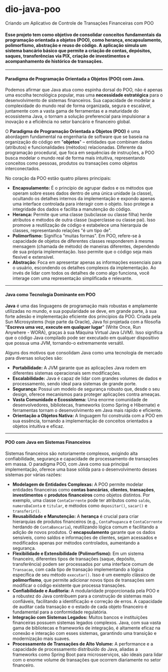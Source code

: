 # dio-java-poo
Criando um Aplicativo de Controle de Transações Financeiras com POO

#### Esse projeto tem como objetivo de consolidar conceitos fundamentais da programação orientada a objetos (POO), como herança, encapsulamento, polimorfismo, abstração e reuso de código. A aplicação simula um sistema bancário básico que permite a criação de contas, depósitos, saques, transferências via PIX, criação de investimentos e acompanhamento de histórico de transações.

---
#### Paradigma de Programação Orientada a Objetos (POO) com Java.
Podemos afirmar que Java atua como espinha dorsal do POO, não é apenas uma escolha tecnológica popular, mas uma **necessidade estratégica** para o desenvolvimento de sistemas financeiros. Sua capacidade de modelar a complexidade do mundo real de forma organizada, segura e escalável, juntamente com a vasta gama de ferramentas e a maturidade do ecossistema Java, o tornam a solução preferencial para impulsionar a inovação e a eficiência no setor bancário e financeiro global.

O **Paradigma de Programação Orientada a Objetos (POO)** é uma abordagem fundamental na engenharia de software que se baseia na organização do código em "**objetos**" – entidades que combinam dados (atributos) e funcionalidades (métodos) relacionadas. Diferente da programação procedural, que foca em sequências de instruções, a POO busca modelar o mundo real de forma mais intuitiva, representando conceitos como pessoas, produtos ou transações como objetos interconectados.

No coração da POO estão quatro pilares principais:

* **Encapsulamento:** É o princípio de agrupar dados e os métodos que operam sobre esses dados dentro de uma única unidade (a classe), ocultando os detalhes internos da implementação e expondo apenas uma interface controlada para interagir com o objeto. Isso protege a integridade dos dados e facilita a manutenção do código.
* **Herança:** Permite que uma classe (subclasse ou classe filha) herde atributos e métodos de outra classe (superclasse ou classe pai). Isso promove a reutilização de código e estabelece uma hierarquia de classes, representando relações "é um tipo de".
* **Polimorfismo:** Significa "muitas formas". Em POO, refere-se à capacidade de objetos de diferentes classes responderem à mesma mensagem (chamada de método) de maneiras diferentes, dependendo de sua própria implementação. Isso permite que o código seja mais flexível e extensível.
* **Abstração:** Foca em apresentar apenas as informações essenciais para o usuário, escondendo os detalhes complexos da implementação. Ao invés de lidar com todos os detalhes de como algo funciona, você interage com uma representação simplificada e relevante.

---
#### Java como Tecnologia Dominante em POO

**Java** é uma das linguagens de programação mais robustas e amplamente utilizadas no mundo, e sua popularidade se deve, em grande parte, à sua forte adesão e implementação eficiente dos princípios da POO. Criada pela Sun Microsystems (hoje parte da Oracle), Java foi projetada com a filosofia "**Escreva uma vez, execute em qualquer lugar**" (Write Once, Run Anywhere - WORA), graças à sua Máquina Virtual Java (JVM). Isso significa que o código Java compilado pode ser executado em qualquer dispositivo que possua uma JVM, tornando-o extremamente versátil.

Alguns dos motivos que consolidam Java como uma tecnologia de mercado para diversas soluções são:

* **Portabilidade:** A JVM garante que as aplicações Java rodem em diferentes sistemas operacionais sem modificações.
* **Escalabilidade:** Java é capaz de lidar com grandes volumes de dados e processamento, sendo ideal para sistemas de grande porte.
* **Segurança:** Possui um modelo de segurança robusto que, desde o seu design, oferece mecanismos para proteger aplicações contra ameaças.
* **Vasta Comunidade e Ecossistema:** Uma enorme comunidade de desenvolvedores, bibliotecas, frameworks (como Spring e Hibernate) e ferramentas tornam o desenvolvimento em Java mais rápido e eficiente.
* **Orientação a Objetos Nativa:** A linguagem foi construída com a POO em sua essência, tornando a implementação de conceitos orientados a objetos intuitiva e eficaz.

---
#### POO com Java em Sistemas Financeiros

Sistemas financeiros são notoriamente complexos, exigindo alta confiabilidade, segurança e capacidade de processamento de transações em massa. O paradigma POO, com Java como sua principal implementação, oferece uma base sólida para o desenvolvimento desses sistemas por várias razões:

* **Modelagem de Entidades Complexas:** A POO permite modelar entidades financeiras como **contas bancárias**, **clientes**, **transações**, **investimentos** e **produtos financeiros** como objetos distintos. Por exemplo, uma classe `ContaCorrente` pode ter atributos como `saldo`, `numeroDaConta` e `titular`, e métodos como `depositar()`, `sacar()` e `transferir()`.
* **Reusabilidade e Manutenção:** A **herança** é crucial para criar hierarquias de produtos financeiros (e.g., `ContaPoupanca` e `ContaCorrente` herdando de `ContaBancaria`), reutilizando lógica comum e facilitando a adição de novos produtos. O **encapsulamento** garante que os dados sensíveis, como saldos e informações de clientes, sejam acessados e modificados apenas por métodos controlados, aumentando a segurança.
* **Flexibilidade e Extensibilidade (Polimorfismo):** Em um sistema financeiro, diferentes tipos de transações (saque, depósito, transferência) podem ser processados por uma interface comum de `Transacao`, com cada tipo de transação implementando a lógica específica de seu método `executar()`. Isso é um exemplo clássico de **polimorfismo**, que permite adicionar novos tipos de transações sem modificar o código existente que processa transações.
* **Confiabilidade e Auditoria:** A modularidade proporcionada pela POO e a robustez do Java contribuem para a construção de sistemas mais confiáveis, facilitando a identificação e correção de erros. A capacidade de auditar cada transação e o estado de cada objeto financeiro é fundamental para a conformidade regulatória.
* **Integração com Sistemas Legados:** Muitos bancos e instituições financeiras possuem sistemas legados complexos. Java, com sua vasta gama de bibliotecas e frameworks de integração, é altamente eficaz na conexão e interação com esses sistemas, garantindo uma transição e modernização mais suaves.
* **Processamento de Transações de Alto Volume:** A performance e a capacidade de processamento distribuído do Java, aliadas a frameworks como Spring Boot para microsserviços, são ideais para lidar com o enorme volume de transações que ocorrem diariamente no setor financeiro.
